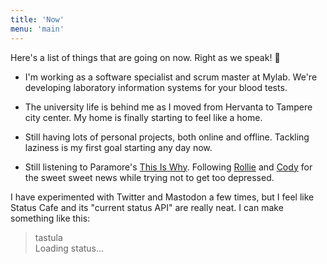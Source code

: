 ```yaml
---
title: 'Now'
menu: 'main'
---
```


Here's a list of things that are going on now. Right as we speak! 🤠

- I'm working as a software specialist and scrum master at Mylab. We're
  developing laboratory information systems for your blood tests.

- The university life is behind me as I moved from Hervanta to Tampere city
  center. My home is finally starting to feel like a home.

- Still having lots of personal projects, both online and offline. Tackling
  laziness is my first goal starting any day now.

- Still listening to Paramore's [This Is Why][tiw]. Following
  [Rollie][climatetown] and [Cody][smn] for the sweet sweet news while trying not
  to get too depressed.

I have experimented with Twitter and Mastodon a few times, but I feel like
Status Cafe and its "current status API" are really neat. I can make something
like this:

<blockquote>
<div id="statuscafe-username">tastula</div>
<div id="statuscafe-content">Loading status...</div>
<script src="/scripts/statuscafe.js"></script>
</blockquote>

[now]: https://nownownow.com/about
[smn]: https://www.youtube.com/@SMN
[climatetown]: https://www.youtube.com/@ClimateTown
[tiw]: https://open.spotify.com/album/6tG8sCK4htJOLjlWwb7gZB
